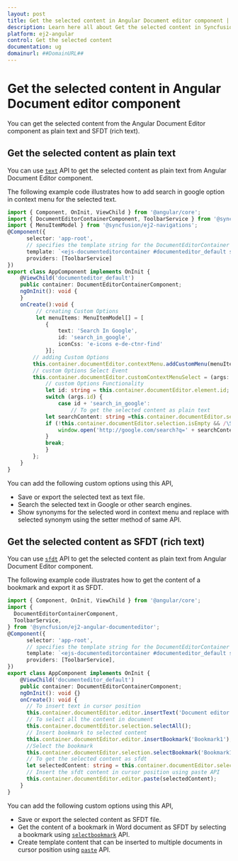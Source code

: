 ```yaml
---
layout: post
title: Get the selected content in Angular Document editor component | Syncfusion
description: Learn here all about Get the selected content in Syncfusion Angular Document editor component of Syncfusion Essential JS 2 and more.
platform: ej2-angular
control: Get the selected content 
documentation: ug
domainurl: ##DomainURL##
---
```


# Get the selected content in Angular Document editor component

You can get the selected content from the Angular Document Editor component as plain text and SFDT (rich text).

## Get the selected content as plain text

You can use [`text`](https://ej2.syncfusion.com/angular/documentation/api/document-editor/selection/#text-code-classlanguage-textstringcode) API to get the selected content as plain text from Angular Document Editor component.

The following example code illustrates how to add search in google option in context menu for the selected text.

```typescript
import { Component, OnInit, ViewChild } from '@angular/core';
import { DocumentEditorContainerComponent, ToolbarService } from '@syncfusion/ej2-angular-documenteditor';
import { MenuItemModel } from '@syncfusion/ej2-navigations';
@Component({
      selector: 'app-root',
      // specifies the template string for the DocumentEditorContainer component
      template: `<ejs-documenteditorcontainer #documenteditor_default serviceUrl="https://ej2services.syncfusion.com/production/web-services/api/documenteditor/" height="600px" style="display:block" [enableToolbar]=true (created)="onCreate()"> </ejs-documenteditorcontainer>`,
      providers: [ToolbarService]
})
export class AppComponent implements OnInit {
    @ViewChild('documenteditor_default')
    public container: DocumentEditorContainerComponent;
    ngOnInit(): void {
    }
    onCreate():void {
         // creating Custom Options
         let menuItems: MenuItemModel[] = [
            {
                text: 'Search In Google',
                id: 'search_in_google',
                iconCss: 'e-icons e-de-ctnr-find'
            }];
        // adding Custom Options
        this.container.documentEditor.contextMenu.addCustomMenu(menuItems, false);
        // custom Options Select Event
        this.container.documentEditor.customContextMenuSelect = (args: any): void => {
            // custom Options Functionality
            let id: string = this.container.documentEditor.element.id;
            switch (args.id) {
                case id + 'search_in_google':
                    // To get the selected content as plain text
            let searchContent: string =this.container.documentEditor.selection.text;
            if (!this.container.documentEditor.selection.isEmpty && /\S/.test(searchContent)) {
                window.open('http://google.com/search?q=' + searchContent);
            }
            break;
            }
        };
    }
}
```

You can add the following custom options using this API,

* Save or export the selected text as text file.
* Search the selected text in Google or other search engines.
* Show synonyms for the selected word in context menu and replace with selected synonym using the setter method of same API.

## Get the selected content as SFDT (rich text)

You can use [`sfdt`](https://ej2.syncfusion.com/angular/documentation/api/document-editor/selection/#sfdt-code-classlanguage-textstringcode) API to get the selected content as plain text from Angular Document Editor component.

The following example code illustrates how to get the content of a bookmark and export it as SFDT.

```typescript
import { Component, OnInit, ViewChild } from '@angular/core';
import {
  DocumentEditorContainerComponent,
  ToolbarService,
} from '@syncfusion/ej2-angular-documenteditor';
@Component({
      selector: 'app-root',
      // specifies the template string for the DocumentEditorContainer component
      template: `<ejs-documenteditorcontainer #documenteditor_default serviceUrl="https://ej2services.syncfusion.com/production/web-services/api/documenteditor/" height="600px" style="display:block" [enableToolbar]=true (created)="onCreate()"> </ejs-documenteditorcontainer>`,
      providers: [ToolbarService],
})
export class AppComponent implements OnInit {
    @ViewChild('documenteditor_default')
    public container: DocumentEditorContainerComponent;
    ngOnInit(): void {}
    onCreate(): void {
      // To insert text in cursor position
      this.container.documentEditor.editor.insertText('Document editor');
      // To select all the content in document
      this.container.documentEditor.selection.selectAll();
      // Insert bookmark to selected content
      this.container.documentEditor.editor.insertBookmark('Bookmark1');
      //Select the bookmark
      this.container.documentEditor.selection.selectBookmark('Bookmark1');
      // To get the selected content as sfdt
      let selectedContent: string = this.container.documentEditor.selection.sfdt;
      // Insert the sfdt content in cursor position using paste API
      this.container.documentEditor.editor.paste(selectedContent);
    }
}
```

You can add the following custom options using this API,

* Save or export the selected content as SFDT file.
* Get the content of a bookmark in Word document as SFDT by selecting a bookmark using [`selectbookmark`](https://ej2.syncfusion.com/angular/documentation/api/document-editor/selection/#selectbookmark) API.
* Create template content that can be inserted to multiple documents in cursor position using [`paste`](https://ej2.syncfusion.com/angular/documentation/api/document-editor/editor/#paste) API.